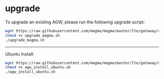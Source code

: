 # upgrade

To upgrade an existing AGW, please run the following upgrade script:
```bash
wget https://raw.githubusercontent.com/magma/magma/master/lte/gateway/release/upgrade_magma.sh
chmod +x upgrade_magma.sh
./upgrade_magma.sh
```
---

Ubuntu Install:
```bash
wget https://raw.githubusercontent.com/magma/magma/master/lte/gateway/deploy/agw_install_ubuntu.sh
chmod +x agw_install_ubuntu.sh
./agw_install_ubuntu.sh
```

